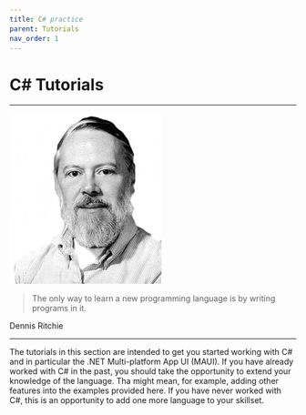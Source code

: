 ```yaml
---
title: C# practice
parent: Tutorials
nav_order: 1
---
```


# C# Tutorials

<hr class="splash">

![Dennis Ritchie](../../images/people/dennis_richie.png)

<blockquote class="pretty"><span>
The only way to learn a new programming language is by writing programs in it.
</span></blockquote>
<p class="attribution">Dennis Ritchie</p>
<hr class="splash">

The tutorials in this section are intended to get you started working with C# and in particular
the .NET Multi-platform App UI (MAUI). If you have already worked with C# in the past, you should
take the opportunity to extend your knowledge of the language. Tha might mean, for example, adding
other features into the examples provided here. If you have never worked with C#, this is an
opportunity to add one more language to your skillset.

